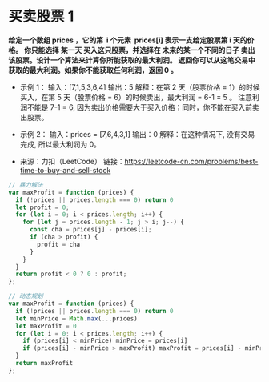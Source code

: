 # 买卖股票 1

**给定一个数组 prices ，它的第  i 个元素  prices[i] 表示一支给定股票第 i 天的价格。
你只能选择 某一天 买入这只股票，并选择在 未来的某一个不同的日子 卖出该股票。设计一个算法来计算你所能获取的最大利润。
返回你可以从这笔交易中获取的最大利润。如果你不能获取任何利润，返回 0 。**
- 示例 1：
输入：[7,1,5,3,6,4]
输出：5
解释：在第 2 天（股票价格 = 1）的时候买入，在第 5 天（股票价格 = 6）的时候卖出，最大利润 = 6-1 = 5 。
注意利润不能是 7-1 = 6, 因为卖出价格需要大于买入价格；同时，你不能在买入前卖出股票。

- 示例 2：
输入：prices = [7,6,4,3,1]
输出：0
解释：在这种情况下, 没有交易完成, 所以最大利润为 0。
- 来源：力扣（LeetCode）
链接：https://leetcode-cn.com/problems/best-time-to-buy-and-sell-stock


```js
// 暴力解法
var maxProfit = function (prices) {
  if (!prices || prices.length === 0) return 0
  let profit = 0;
  for (let i = 0; i < prices.length; i++) {
    for (let j = prices.length - 1; j > i; j--) {
      const cha = prices[j] - prices[i];
      if (cha > profit) {
        profit = cha
      }
    }
  }
  return profit < 0 ? 0 : profit;
};

// 动态规划
var maxProfit = function (prices) {
  if (!prices || prices.length === 0) return 0
  let minPrice = Math.max(...prices)
  let maxProfit = 0
  for (let i = 0; i < prices.length; i++) {
    if (prices[i] < minPrice) minPrice = prices[i]
    if (prices[i] - minPrice > maxProfit) maxProfit = prices[i] - minPrice
  }
  return maxProfit
};
```
